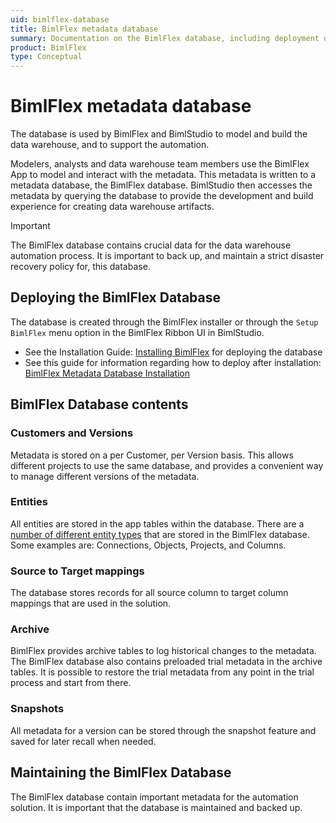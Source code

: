 ```yaml
---
uid: bimlflex-database
title: BimlFlex metadata database
summary: Documentation on the BimlFlex database, including deployment options, customers, versions, entities, and target mappings
product: BimlFlex
type: Conceptual
---
```

# BimlFlex metadata database

The database is used by BimlFlex and BimlStudio to model and build the data warehouse, and to support the automation.

Modelers, analysts and data warehouse team members use the BimlFlex App to model and interact with the metadata. This metadata is written to a metadata database, the BimlFlex database. BimlStudio then accesses the metadata by querying the database to provide the development and build experience for creating data warehouse artifacts.

> [!IMPORTANT]
> The BimlFlex database contains crucial data for the data warehouse automation process. It is important to back up, and maintain a strict disaster recovery policy for, this database.

## Deploying the BimlFlex Database

The database is created through the BimlFlex installer or through the `Setup BimlFlex` menu option in the BimlFlex Ribbon UI in BimlStudio.

* See the Installation Guide: [Installing BimlFlex](xref:bimlflex-installing-bimlflex) for deploying the database
* See this guide for information regarding how to deploy after installation: [BimlFlex Metadata Database Installation](xref:bimlflex-metadata-database-installation)

## BimlFlex Database contents

### Customers and Versions

Metadata is stored on a per Customer, per Version basis. This allows different projects to use the same database, and provides a convenient way to manage different versions of the metadata.

### Entities

All entities are stored in the app tables within the database. There are a [number of different entity types](xref:bimlflex-metadata-entity-definitions) that are stored in the BimlFlex database.  Some examples are: Connections, Objects, Projects, and Columns.

### Source to Target mappings

The database stores records for all source column to target column mappings that are used in the solution.

### Archive

BimlFlex provides archive tables to log historical changes to the metadata. The BimlFlex database also contains preloaded trial metadata in the archive tables. It is possible to restore the trial metadata from any point in the trial process and start from there.

### Snapshots

All metadata for a version can be stored through the snapshot feature and saved for later recall when needed.

## Maintaining the BimlFlex Database

The BimlFlex database contain important metadata for the automation solution. It is important that the database is maintained and backed up.
